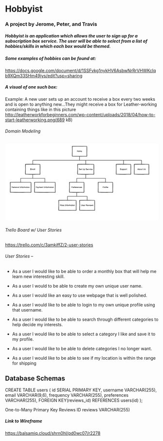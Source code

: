 # Hobbyist
### A project by Jerome, Peter, and Travis

##### Hobbyist is an application which allows the user to sign up for a subscription box service.  The user will be able to select from a list of hobbies/skills in which each box would be themed.  

##### Some examples of hobbies can be found at:
https://docs.google.com/document/d/1SSFvkg1nykHV6AsbwNrRrVHWKcIqb9XQm33SHm49jys/edit?usp=sharing

##### A visual of one such box:
Example: A new user sets up an account to receive a box every two weeks and is open to anything new...They might receive a box for Leather-working containing things like in this picture http://leatherworkforbeginners.com/wp-content/uploads/2018/04/how-to-start-leatherworking.png(689 kB)

###### Domain Modeling

![Image of Domain Modeling](DomainModeling.png)

###### Trello Board w/ User Stories
https://trello.com/c/3amkiffZ/2-user-stories

###### User Stories –

  - As a user I would like to be able to order a monthly box that will help me learn new interesting skill.

  - As a user I would to be able to create my own unique user name.

  - As a user I would like an easy to use webpage that is well polished.

  - As a user I would like to be able to login to my own unique profile using that username.

  - As a user I would like to be able to search through different categories to help decide my interests.

  - As a user I would like to be able to select a category I like and save it to my profile.

  - As a user I would like to be able to delete categories I no longer want.

  - As a user I would like to be able to see if my location is within the range for shipping
  
## Database Schemas
CREATE TABLE users (
  id SERIAL PRIMARY KEY,
  username VARCHAR(255),
  email VARCHAR(9,6),
  frequency VARCHAR(255),
  preferences VARCHAR(255),
  FOREIGN KEY(reviews_id) REFERENCES users(id)
);

One-to-Many
Primary Key Reviews ID
reviews VARCHAR(255)


##### Link to Wireframe
https://balsamiq.cloud/shrn0hl/pd0wc07/r2278
